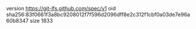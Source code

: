 version https://git-lfs.github.com/spec/v1
oid sha256:83f0661f3a8bc9208012f7f596d2096dff8e2c312f1cbf0a03de7e96a60b8347
size 1833
